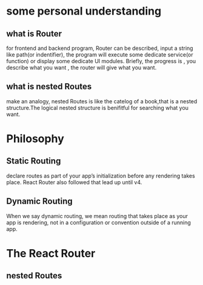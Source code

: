 # some personal understanding

## what is Router

for frontend and backend program, Router can be described, input a string like path(or indentifier), the program will execute some dedicate service(or function) or display some dedicate UI modules.
Briefly, the progress is , you describe what you want , the router will give what you want.

## what is nested Routes
make an analogy, nested Routes is like the catelog of a book,that is a nested structure.The logical nested structure is benifitful for searching what you want.



# Philosophy

## Static Routing
declare routes as part of your app’s initialization before any rendering takes place.
React Router also followed that lead up until v4.

## Dynamic Routing
When we say dynamic routing, we mean routing that takes place as your app is rendering, not in a configuration or convention outside of a running app.

# The React Router

## nested Routes


